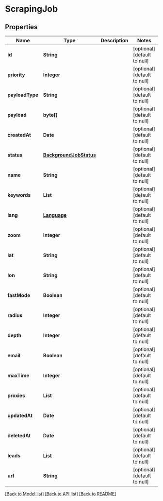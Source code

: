 # ScrapingJob
## Properties

| Name | Type | Description | Notes |
|------------ | ------------- | ------------- | -------------|
| **id** | **String** |  | [optional] [default to null] |
| **priority** | **Integer** |  | [optional] [default to null] |
| **payloadType** | **String** |  | [optional] [default to null] |
| **payload** | **byte[]** |  | [optional] [default to null] |
| **createdAt** | **Date** |  | [optional] [default to null] |
| **status** | [**BackgroundJobStatus**](BackgroundJobStatus.md) |  | [optional] [default to null] |
| **name** | **String** |  | [optional] [default to null] |
| **keywords** | **List** |  | [optional] [default to null] |
| **lang** | [**Language**](Language.md) |  | [optional] [default to null] |
| **zoom** | **Integer** |  | [optional] [default to null] |
| **lat** | **String** |  | [optional] [default to null] |
| **lon** | **String** |  | [optional] [default to null] |
| **fastMode** | **Boolean** |  | [optional] [default to null] |
| **radius** | **Integer** |  | [optional] [default to null] |
| **depth** | **Integer** |  | [optional] [default to null] |
| **email** | **Boolean** |  | [optional] [default to null] |
| **maxTime** | **Integer** |  | [optional] [default to null] |
| **proxies** | **List** |  | [optional] [default to null] |
| **updatedAt** | **Date** |  | [optional] [default to null] |
| **deletedAt** | **Date** |  | [optional] [default to null] |
| **leads** | [**List**](Lead.md) |  | [optional] [default to null] |
| **url** | **String** |  | [optional] [default to null] |

[[Back to Model list]](../README.md#documentation-for-models) [[Back to API list]](../README.md#documentation-for-api-endpoints) [[Back to README]](../README.md)


